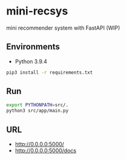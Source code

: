 # mini-recsys
mini recommender system with FastAPI (WIP)

## Environments
- Python 3.9.4

```bash
pip3 install -r requirements.txt
```

## Run

```bash
export PYTHONPATH=src/. 
python3 src/app/main.py
```

## URL
- http://0.0.0.0:5000/
- http://0.0.0.0:5000/docs
